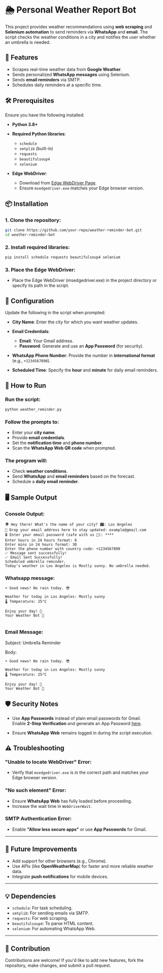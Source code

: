 # 🌦️ Personal Weather Report Bot

This project provides weather recommendations using **web scraping** and **Selenium automation** to send reminders via **WhatsApp** and **email**. The script checks the weather conditions in a city and notifies the user whether an umbrella is needed.

## 🚀 Features

- Scrapes real-time weather data from **Google Weather**.
- Sends personalized **WhatsApp messages** using Selenium.
- Sends **email reminders** via SMTP.
- Schedules daily reminders at a specific time.

## 🛠️ Prerequisites

Ensure you have the following installed:

- **Python 3.8+**

- **Required Python libraries**:
  - `schedule`
  - `smtplib` (built-in)
  - `requests`
  - `beautifulsoup4`
  - `selenium`

- **Edge WebDriver**:
  - Download from [Edge WebDriver Page](https://developer.microsoft.com/en-us/microsoft-edge/tools/webdriver/).
  - Ensure `msedgedriver.exe` matches your Edge browser version.

## 📦 Installation

### 1. Clone the repository:
```bash
git clone https://github.com/your-repo/weather-reminder-bot.git
cd weather-reminder-bot
```
### 2. Install required libraries:
```bash
pip install schedule requests beautifulsoup4 selenium
```
### 3. Place the Edge WebDriver:
- Place the Edge WebDriver (msedgedriver.exe) in the project directory or specify its path in the script.

## 🔧 Configuration

Update the following in the script when prompted:

- **City Name**: Enter the city for which you want weather updates.

- **Email Credentials**:
  - **Email**: Your Gmail address.
  - **Password**: Generate and use an **App Password** (for security).

- **WhatsApp Phone Number**: Provide the number in **international format** (e.g., `+1234567890`).

- **Scheduled Time**: Specify the **hour** and **minute** for daily email reminders.

## 📝 How to Run

### Run the script:
```bash
python weather_reminder.py
```
### Follow the prompts to:
- Enter your **city name**.
- Provide **email credentials**.
- Set the **notification time** and **phone number**.
- Scan the **WhatsApp Web QR code** when prompted.

### The program will:
- Check **weather conditions**.
- Send **WhatsApp** and **email reminders** based on the forecast.
- Schedule a **daily email reminder**.

## 🖥️ Sample Output

### Console Output:
```plaintext
🌍 Hey there! What's the name of your city? 🏙️: Los Angeles
📧 Drop your email address here to stay updated: example@gmail.com
🔒 Enter your email password (safe with us 🤞): ****
Enter hours in 24 hours format: 8
Enter mins in 24 hours format: 30
Enter the phone number with country code: +1234567890
✅ Message sent successfully!
✅ Email Sent Successfully!
Scheduled umbrella reminder.
Today's weather in Los Angeles is Mostly sunny. No umbrella needed.
```

### Whatsapp message:
```plaintext
☀️ Good news! No rain today. 😎

Weather for today in Los Angeles: Mostly sunny
🌡️ Temperature: 25°C

Enjoy your day! 🌈
Your Weather Bot 🤖
  
```

### Email Message:
Subject: Umbrella Reminder

Body:
```plaimtext
☀️ Good news! No rain today. 😎

Weather for today in Los Angeles: Mostly sunny
🌡️ Temperature: 25°C

Enjoy your day! 🌈
Your Weather Bot 🤖
```

## 🛡️ Security Notes

- Use **App Passwords** instead of plain email passwords for Gmail.  
  Enable **2-Step Verification** and generate an App Password [here](https://myaccount.google.com/apppasswords).

- Ensure **WhatsApp Web** remains logged in during the script execution.

## ⚠️ Troubleshooting

### "Unable to locate WebDriver" Error:
- Verify that `msedgedriver.exe` is in the correct path and matches your Edge browser version.

### "No such element" Error:
- Ensure **WhatsApp Web** has fully loaded before proceeding.
- Increase the wait time in `WebDriverWait`.

### SMTP Authentication Error:
- Enable **"Allow less secure apps"** or use **App Passwords** for Gmail.

---

## 🎉 Future Improvements
- Add support for other browsers (e.g., Chrome).
- Use APIs (like **OpenWeatherMap**) for faster and more reliable weather data.
- Integrate **push notifications** for mobile devices.

---

## 💡 Dependencies
- `schedule`: For task scheduling.
- `smtplib`: For sending emails via SMTP.
- `requests`: For web scraping.
- `beautifulsoup4`: To parse HTML content.
- `selenium`: For automating WhatsApp Web.

---

## 🤝 Contribution
Contributions are welcome! If you'd like to add new features, fork the repository, make changes, and submit a pull request.

